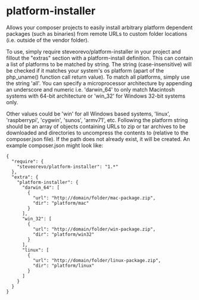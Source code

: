 # platform-installer
Allows your composer projects to easily install arbitrary platform dependent packages (such as binaries) from remote URLs to custom folder locations (i.e. outside of the vendor folder).

To use, simply require steveorevo/platform-installer in your project and fillout the "extras" section with a platform-install definition. This can contain a list of platforms to be matched by string. The string (case-insensitive) will be checked if it matches your system's os platform (apart of the php_uname() function call return value). To match all platforms, simply use the string 'all'. You can specify a microprocessor architecture by appending an underscore and numeric i.e. 'darwin_64' to only match Macintosh systems with 64-bit architecture or 'win_32' for Windows 32-bit systems only. 

Other values could be 'win' for all Windows based systems, 'linux', 'raspberrypi', 'cygwin', 'sunos', 'armv71', etc. Following the platform string should be an array of objects containing URLs to zip or tar archives to be downloaded and directories to uncompress the contents to (relative to the composer.json file). If the path does not already exist, it will be created. An example composer.json might look like:

```
{
  "require": {
    "steveorevo/platform-installer": "1.*"
  },
  "extra": {
    "platform-installer": {
      "darwin_64": [
        { 
          "url": "http://domain/folder/mac-package.zip", 
          "dir": "platform/mac" 
        }
      ],
      "win_32": [
        { 
          "url": "http://domain/folder/win-package.zip", 
          "dir": "platform/win32" 
        }
      ],
      "linux": [
        { 
          "url": "http://domain/folder/linux-package.zip", 
          "dir": "platform/linux" 
        }
      ]
    }
  }
}
```
